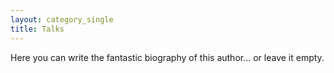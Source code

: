 ```yaml
---
layout: category_single
title: Talks
---
```

Here you can write the fantastic biography of this author... or leave it empty.